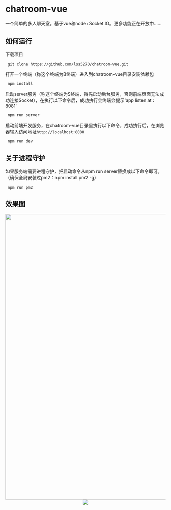 # chatroom-vue
一个简单的多人聊天室。基于vue和node+Socket.IO。更多功能正在开放中……

## 如何运行
下载项目
```
 git clone https://github.com/lss5270/chatroom-vue.git
```

打开一个终端（称这个终端为B终端）进入到chatroom-vue目录安装依赖包
```
 npm install
```

启动server服务（称这个终端为S终端，得先启动后台服务，否则前端页面无法成功连接Socket），在执行以下命令后，成功执行会终端会提示'app listen at：8081'
```
 npm run server
```

启动前端开发服务，在chatroom-vue目录里执行以下命令，成功执行后，在浏览器输入访问地址`http://localhost:8080`
```
 npm run dev
```
## 关于进程守护
如果服务端需要进程守护，把启动命令从npm run server替换成以下命令即可。（确保全局安装过pm2：npm install pm2 -g）
```
 npm run pm2
```

## 效果图
 <p align="center">
  <img width="900" src="https://raw.githubusercontent.com/lss5270/chatroom-vue/master/gifs/view1.jpg">
  <img  src="https://raw.githubusercontent.com/lss5270/chatroom-vue/master/gifs/view2.jpg">
</p>

